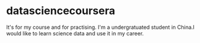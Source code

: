# datasciencecoursera
It's for my course and for practising.
I'm a undergratuated student in China.I would like to learn science data and use it in my career.
